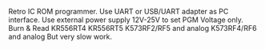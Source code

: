Retro IC ROM programmer.
Use UART or USB/UART adapter as PC interface.
Use external power supply 12V-25V to set PGM Voltage only.
Burn & Read
KR556RT4
KR556RT5
K573RF2/RF5 and analog
K573RF4/RF6 and analog
But very slow work.

